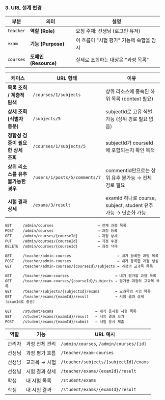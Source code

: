 ### 3. URL 설계 변경

| 부분        | 의미                 | 설명                       |
|-----------|--------------------|--------------------------|
| `teacher` | **역할 (Role)**      | 요청 주체: 선생님 (로그인 유저)      |
| `exam`    | **기능 (Purpose)**   | 이 흐름이 "시험 평가" 기능에 속함을 암시 |
| `courses` | **도메인 (Resource)** | 실제로 조회하는 대상은 "과정 목록"     |

| 케이스                    | URL 형태                        | 이유                                                 |
|------------------------|-------------------------------|----------------------------------------------------|
| **목록 조회 / 계층적 탐색**     | `/courses/1/subjects`         | 상위 리소스에 종속된 하위 목록 (context 필요)                     |
| **상세 조회 (식별자 충분)**     | `/subjects/5`                 | subjectId로 고유 식별 가능 (상위 경로 필요 없음)                  |
| **정합성 검증이 필요한 상세 조회**  | `/courses/1/subjects/5`       | subjectId가 courseId에 포함되는지 확인 목적                   |
| **상위 리소스를 유추 불가능한 경우** | `/users/1/posts/5/comments/7` | commentId만으로는 상위 유추 불가능 → 전체 경로 필요                 |
| **시험 결과 상세**           | `/exams/3/result`             | examId 하나로 course, subject, student 유추 가능 → 단순화 가능 |

```text
GET     /admin/courses                    → 전체 과정 목록
POST    /admin/courses                    → 과정 등록
GET     /admin/courses/{courseId}         → 과정 상세
PUT     /admin/courses/{courseId}         → 과정 수정
DELETE  /admin/courses/{courseId}         → 과정 삭제

GET     /teacher/admin-courses                     → 내가 등록한 과정 목록
POST    /teacher/admin-courses                     → 내가 등록한 과정 생성
GET     /teacher/admin-courses/{courseId}/subjects → 과정의 교과목 목록

GET     /teacher/exam-courses                     → 내가 평가할 과정 목록
GET     /teacher/exam-courses/{courseId}/subjects → 평가용 과정의 교과목 목록
GET     /teacher/subjects/{subjectId}/exams       → 교과목의 시험 목록
GET     /teacher/exams/{examId}/result            → 시험 결과 상세 (examId로 충분)

GET     /student/exams                   → 내가 응시한 시험 목록
GET     /student/exams/{examId}/result   → 시험 결과 보기
POST    /student/exams/{examId}/submit   → 시험 응시 제출

```

| 역할  | 기능       | URL 예시                                  |
|-----|----------|-----------------------------------------|
| 관리자 | 과정 전체 관리 | `/admin/courses`, `/admin/courses/{id}` |
| 선생님 | 과정 평가 흐름 | `/teacher/exam-courses`                 |
| 선생님 | 교과목 → 시험 | `/teacher/subjects/{subjectId}/exams`   |
| 선생님 | 시험 결과 상세 | `/teacher/exams/{examId}/result`        |
| 학생  | 내 시험 목록  | `/student/exams`                        |
| 학생  | 내 시험 결과  | `/student/exams/{examId}/result`        |
